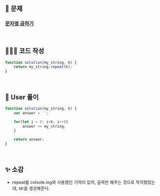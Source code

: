 ## 📄 문제 

### [문자열 곱하기](https://school.programmers.co.kr/learn/courses/30/lessons/181940)

<br>

## 🧚🏻‍♀️ 코드 작성

```javascript
function solution(my_string, k) {
    return my_string.repeat(k);
}
```

<br>

## 📝 User 풀이

```javascript
function solution(my_string, k) {
    var answer = '';

    for(let i = 0; i<k; i++){
        answer += my_string;
    }

    return answer;
}
```

<br>

## ✨ 소감

+ repeat를 colsole.log와 사용했던 기억이 있어, 출력만 해주는 것으로 착각했었는데, str을 생성해준다.
